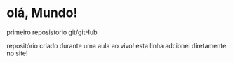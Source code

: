 # olá, Mundo!
 primeiro reposistorio git/gitHub

repositório criado durante uma aula ao vivo!
esta linha adcionei diretamente no site!
